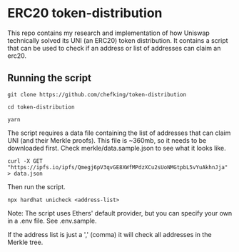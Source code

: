 # ERC20 token-distribution

This repo contains my research and implementation of how Uniswap technically solved its UNI (an ERC20) token distribution.
It contains a script that can be used to check if an address or list of addresses can claim an erc20.

## Running the script

```
git clone https://github.com/chefking/token-distribution

cd token-distribution

yarn
```

The script requires a data file containing the list of addresses that can claim UNI (and their Merkle proofs). This file is ~360mb, so it needs to be downloaded first. Check merkle/data.sample.json to see what it looks like.

```
curl -X GET "https://ipfs.io/ipfs/Qmegj6pV3qvGE8XWfMPdzXCu2sUoNMGtpbL5vYuAkhnJja" > data.json
```

Then run the script.

```
npx hardhat unicheck <address-list>
```

Note: The script uses Ethers' default provider, but you can specify your own in a .env file. See .env.sample.

If the address list is just a ',' (comma) it will check all addresses in the Merkle tree.
